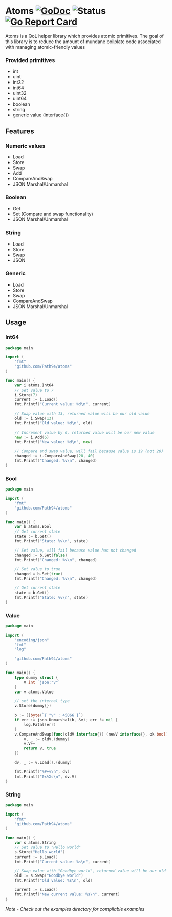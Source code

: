 # Atoms [![GoDoc](https://godoc.org/github.com/Path94/atoms?status.svg)](https://godoc.org/github.com/Path94/atoms) ![Status](https://img.shields.io/badge/status-beta-yellow.svg) [![Go Report Card](https://goreportcard.com/badge/github.com/Path94/atoms)](https://goreportcard.com/report/github.com/Path94/atoms)

Atoms is a QoL helper library which provides atomic primitives. The goal of this library is to reduce the amount of mundane boilplate code associated with managing atomic-friendly values

### Provided primitives
- int
- uint
- int32
- int64
- uint32
- uint64
- boolean
- string
- generic value (interface{})

## Features
### Numeric values
- Load
- Store
- Swap
- Add
- CompareAndSwap
- JSON Marshal/Unmarshal

### Boolean
- Get
- Set (Compare and swap functionality)
- JSON Marshal/Unmarshal

### String
- Load
- Store
- Swap
- JSON

### Generic
- Load
- Store
- Swap
- CompareAndSwap
- JSON Marshal/Unmarshal

## Usage
### Int64
```go
package main

import (
	"fmt"
	"github.com/Path94/atoms"
)

func main() {
	var i atoms.Int64
	// Set value to 7
	i.Store(7)
	current := i.Load()
	fmt.Printf("Current value: %d\n", current)

	// Swap value with 13, returned value will be our old value
	old := i.Swap(13)
	fmt.Printf("Old value: %d\n", old)

	// Increment value by 6, returned value will be our new value
	new := i.Add(6)
	fmt.Printf("New value: %d\n", new)

	// Compare and swap value, will fail because value is 19 (not 20)
	changed := i.CompareAndSwap(20, 40)
	fmt.Printf("Changed: %v\n", changed)
}

```

### Bool
```go
package main

import (
	"fmt"
	"github.com/Path94/atoms"
)

func main() {
	var b atoms.Bool
	// Get current state
	state := b.Get()
	fmt.Printf("State: %v\n", state)

	// Set value, will fail because value has not changed
	changed := b.Set(false)
	fmt.Printf("Changed: %v\n", changed)

	// Set value to true
	changed = b.Set(true)
	fmt.Printf("Changed: %v\n", changed)

	// Get current state
	state = b.Get()
	fmt.Printf("State: %v\n", state)
}

```

### Value
```go
package main

import (
	"encoding/json"
	"fmt"
	"log"

	"github.com/Path94/atoms"
)

func main() {
	type dummy struct {
		V int `json:"v"`
	}
	var v atoms.Value

	// set the internal type
	v.Store(dummy{})

	b := []byte(`{ "v" : 45066 }`)
	if err := json.Unmarshal(b, &v); err != nil {
		log.Fatal(err)
	}
	v.CompareAndSwap(func(oldV interface{}) (newV interface{}, ok bool) {
		v, _ := oldV.(dummy)
		v.V++
		return v, true
	})

	dv, _ := v.Load().(dummy)

	fmt.Printf("%#+v\n", dv)
	fmt.Printf("0x%Xs\n", dv.V)
}

```

### String
```go
package main

import (
	"fmt"
	"github.com/Path94/atoms"
)

func main() {
	var s atoms.String
	// Set value to "Hello world"
	s.Store("Hello world")
	current := s.Load()
	fmt.Printf("Current value: %s\n", current)

	// Swap value with "Goodbye world", returned value will be our old value
	old := s.Swap("Goodbye world")
	fmt.Printf("Old value: %s\n", old)

	current := s.Load()
	fmt.Printf("New current value: %s\n", current)
}

```
*Note - Check out the examples directory for compilable examples*
